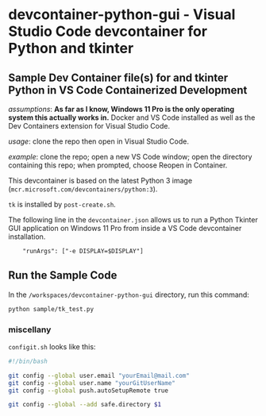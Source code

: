 # devcontainer-python-gui - Visual Studio Code devcontainer for Python and tkinter

## Sample Dev Container file(s) for  and tkinter Python in VS Code Containerized Development

*assumptions*: **As far as I know, Windows 11 Pro is the only operating system this actually works in.** Docker and VS Code installed as well as the Dev Containers extension for Visual Studio Code.

*usage*: clone the repo then open in Visual Studio Code.

*example*:  clone the repo; open a new VS Code window; open the directory containing this repo; when prompted, choose Reopen in Container. 

This devcontainer is based on the latest Python 3 image (`mcr.microsoft.com/devcontainers/python:3`).

`tk` is installed by `post-create.sh`.

The following line in the `devcontainer.json` allows us to run a Python Tkinter GUI application on Windows 11 Pro from inside a VS Code devcontainer installation.

```jsonc
    "runArgs": ["-e DISPLAY=$DISPLAY"]
```

## Run the Sample Code

In the `/workspaces/devcontainer-python-gui` directory, run this command:

```bash
python sample/tk_test.py
```

### miscellany

`configit.sh` looks like this:

```bash
#!/bin/bash

git config --global user.email "yourEmail@mail.com"
git config --global user.name "yourGitUserName"
git config --global push.autoSetupRemote true

git config --global --add safe.directory $1
```
